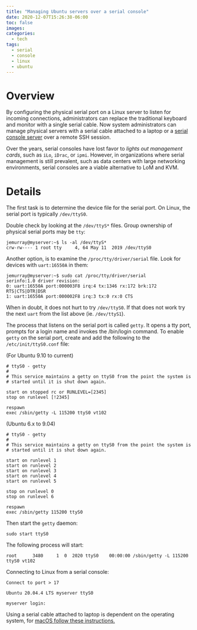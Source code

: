 ```yaml
---
title: "Managing Ubuntu servers over a serial console"
date: 2020-12-07T15:26:38-06:00
toc: false
images:
categories:
  - tech
tags: 
  - serial
  - console
  - linux
  - ubuntu
---
```


# Overview

By configuring the physical serial port on a Linux server to listen for incoming connections, administrators can replace the traditional keyboard and monitor with a single serial cable.  Now system administrators can manage physical servers with a serial cable attached to a laptop or a [serial console server](/posts/2020/raspconsole/) over a remote SSH session.

Over the years, serial consoles have lost favor to *lights out management cards*, such as `iLo`, `iDrac`, or `ipmi`.  However, in organizations where serial management is still prevalent, such as data centers with large networking environments, serial consoles are a viable alternative to LoM and KVM.   


# Details

The first task is to determine the device file for the serial port.  On Linux, the serial port is typically `/dev/ttyS0`.  

Double check by looking at the `/dev/ttyS*` files.  Group ownership of physical serial ports may be `tty`:

```
jemurray@myserver:~$ ls -al /dev/ttyS*
crw-rw---- 1 root tty     4, 64 May 11  2019 /dev/ttyS0
```

Another option, is to examine the `/proc/tty/driver/serial` file.  Look for devices with `uart:16550A` in them:

```
jemurray@myserver:~$ sudo cat /proc/tty/driver/serial
serinfo:1.0 driver revision:
0: uart:16550A port:000003F8 irq:4 tx:1346 rx:172 brk:172 RTS|CTS|DTR|DSR
1: uart:16550A port:000002F8 irq:3 tx:0 rx:0 CTS
```

When in doubt, it does not hurt to try `/dev/ttyS0`.  If that does not work try the next `uart` from the list above (ie. `/dev/ttyS1`).



The process that listens on the serial port is called `getty`.  It opens a tty port, prompts for a login name and invokes the /bin/login command.  To enable `getty` on the serial port, create and add the following to the `/etc/init/ttyS0.conf` file:

(For Ubuntu 9.10 to current)

```
# ttyS0 - getty
#
# This service maintains a getty on ttyS0 from the point the system is
# started until it is shut down again.

start on stopped rc or RUNLEVEL=[2345]
stop on runlevel [!2345]

respawn
exec /sbin/getty -L 115200 ttyS0 vt102
```

(Ubuntu 6.x to 9.04)

```
# ttyS0 - getty
#
# This service maintains a getty on ttyS0 from the point the system is
# started until it is shut down again.

start on runlevel 1
start on runlevel 2
start on runlevel 3
start on runlevel 4
start on runlevel 5

stop on runlevel 0
stop on runlevel 6

respawn
exec /sbin/getty 115200 ttyS0
```

Then start the `getty` daemon:

```
sudo start ttyS0
```

The following process will start:

```
root      3480     1  0  2020 ttyS0    00:00:00 /sbin/getty -L 115200 ttyS0 vt102
```

Connecting to Linux from a serial console:

```
Connect to port > 17

Ubuntu 20.04.4 LTS myserver ttyS0

myserver login:
```

Using a serial cable attached to laptop is dependent on the operating system, for [macOS follow these instructions.](/posts/2020/serialconsolemacos/)
